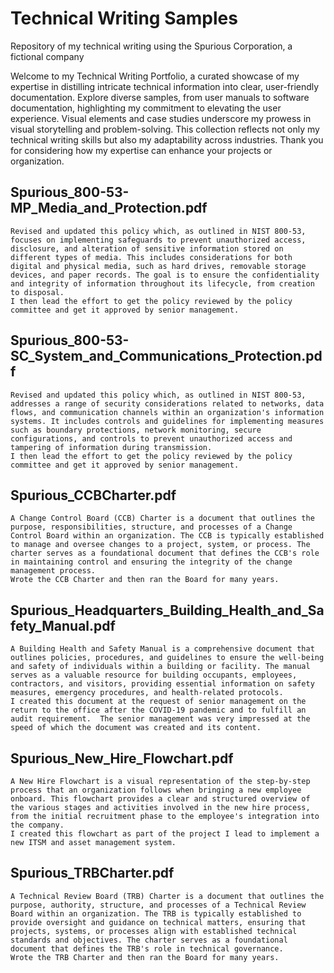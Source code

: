 # Technical Writing Samples
Repository of my technical writing using the Spurious Corporation, a fictional company

Welcome to my Technical Writing Portfolio, a curated showcase of my expertise in distilling intricate technical information into clear, user-friendly documentation. Explore diverse samples, from user manuals to software documentation, highlighting my commitment to elevating the user experience. Visual elements and case studies underscore my prowess in visual storytelling and problem-solving. This collection reflects not only my technical writing skills but also my adaptability across industries. Thank you for considering how my expertise can enhance your projects or organization.

## Spurious_800-53-MP_Media_and_Protection.pdf
    Revised and updated this policy which, as outlined in NIST 800-53, focuses on implementing safeguards to prevent unauthorized access, disclosure, and alteration of sensitive information stored on different types of media. This includes considerations for both digital and physical media, such as hard drives, removable storage devices, and paper records. The goal is to ensure the confidentiality and integrity of information throughout its lifecycle, from creation to disposal.
    I then lead the effort to get the policy reviewed by the policy committee and get it approved by senior management.  

## Spurious_800-53-SC_System_and_Communications_Protection.pdf
    Revised and updated this policy which, as outlined in NIST 800-53, addresses a range of security considerations related to networks, data flows, and communication channels within an organization's information systems. It includes controls and guidelines for implementing measures such as boundary protections, network monitoring, secure configurations, and controls to prevent unauthorized access and tampering of information during transmission.
    I then lead the effort to get the policy reviewed by the policy committee and get it approved by senior management.  

## Spurious_CCBCharter.pdf
    A Change Control Board (CCB) Charter is a document that outlines the purpose, responsibilities, structure, and processes of a Change Control Board within an organization. The CCB is typically established to manage and oversee changes to a project, system, or process. The charter serves as a foundational document that defines the CCB's role in maintaining control and ensuring the integrity of the change management process.
    Wrote the CCB Charter and then ran the Board for many years. 

## Spurious_Headquarters_Building_Health_and_Safety_Manual.pdf
    A Building Health and Safety Manual is a comprehensive document that outlines policies, procedures, and guidelines to ensure the well-being and safety of individuals within a building or facility. The manual serves as a valuable resource for building occupants, employees, contractors, and visitors, providing essential information on safety measures, emergency procedures, and health-related protocols.
    I created this document at the request of senior management on the return to the office after the COVID-19 pandemic and to fulfill an audit requirement.  The senior management was very impressed at the speed of which the document was created and its content. 

## Spurious_New_Hire_Flowchart.pdf
    A New Hire Flowchart is a visual representation of the step-by-step process that an organization follows when bringing a new employee onboard. This flowchart provides a clear and structured overview of the various stages and activities involved in the new hire process, from the initial recruitment phase to the employee's integration into the company.
    I created this flowchart as part of the project I lead to implement a new ITSM and asset management system. 

## Spurious_TRBCharter.pdf
    A Technical Review Board (TRB) Charter is a document that outlines the purpose, authority, structure, and processes of a Technical Review Board within an organization. The TRB is typically established to provide oversight and guidance on technical matters, ensuring that projects, systems, or processes align with established technical standards and objectives. The charter serves as a foundational document that defines the TRB's role in technical governance.
    Wrote the TRB Charter and then ran the Board for many years. 



